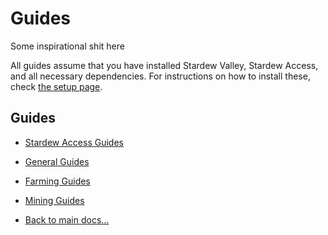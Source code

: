 # Guides

Some inspirational shit here

All guides assume that you have installed Stardew Valley, Stardew Access, and all necessary dependencies. For instructions on how to install these, check [the setup page](../setup.md).

## Guides

- [Stardew Access Guides](stardew-access-guides.md)
- [General Guides](general-guides.md)
- [Farming Guides](farming-guides.md)
- [Mining Guides](mining-guides.md)

- [Back to main docs...](../README.md)
